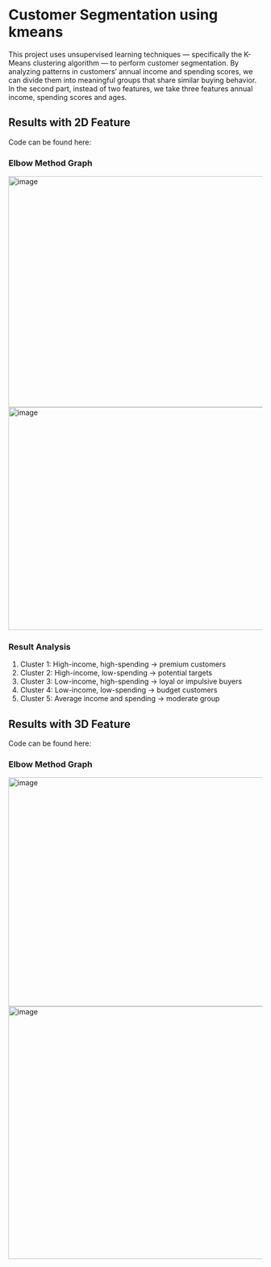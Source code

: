 # Customer Segmentation using kmeans

This project uses unsupervised learning techniques — specifically the K-Means clustering algorithm — to perform customer segmentation. By analyzing patterns in customers’ annual income and spending scores, we can divide them into meaningful groups that share similar buying behavior. In the second part, instead of two features, we take three features annual income, spending scores and ages. 

## Results with 2D Feature
Code can be found here: 

### Elbow Method Graph
<img width="641" height="458" alt="image" src="https://github.com/user-attachments/assets/e495afcc-b77b-4e9e-af27-a43dd93f6b63" />

<img width="618" height="442" alt="image" src="https://github.com/user-attachments/assets/b889af7f-6fe9-435a-87f9-6631a9d4a446" />

### Result Analysis
1. Cluster 1: High-income, high-spending → premium customers
2. Cluster 2: High-income, low-spending → potential targets
3. Cluster 3: Low-income, high-spending → loyal or impulsive buyers
4. Cluster 4: Low-income, low-spending → budget customers
5. Cluster 5: Average income and spending → moderate group


## Results with 3D Feature
Code can be found here:

### Elbow Method Graph
<img width="642" height="454" alt="image" src="https://github.com/user-attachments/assets/8f673590-b1f4-44e0-b148-629ac94eb98c" />

<img width="671" height="501" alt="image" src="https://github.com/user-attachments/assets/715e923d-0a7c-4954-a539-34b550473c1f" />

